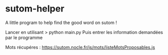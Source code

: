 # sutom-helper
A little program to help find the good word on sutom !

Lancer en utilisant > python main.py
Puis entrer les information demandées par le programme

Mots récupéres : https://sutom.nocle.fr/js/mots/listeMotsProposables.js
